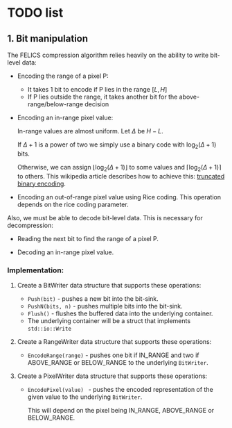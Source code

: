 # TODO list

## 1. Bit manipulation 

The FELICS compression algorithm relies heavily on the ability to write bit-level data: 

- Encoding the range of a pixel P:
    - It takes 1 bit to encode if P lies in the range $\left[L, H\right]$
    - If P lies outside the range, it takes another bit for the above-range/below-range decision

- Encoding an in-range pixel value:

    In-range values are almost uniform. Let $\Delta$ be $H - L$.

    If $\Delta + 1$ is a power of two we simply use a binary code with $\log_2(\Delta + 1)$	bits.

    Otherwise, we can assign $\lfloor \log_2(\Delta + 1) \rfloor$	to some values and $\lceil \log_2(\Delta + 1) \rceil$ to others. This wikipedia article describes how to achieve this: [truncated binary encoding](https://en.wikipedia.org/wiki/Truncated_binary_encoding). 

- Encoding an out-of-range pixel value using Rice coding. This operation depends on the rice coding parameter.

Also, we must be able to decode bit-level data. This is necessary for decompression:

- Reading the next bit to find the range of a pixel P.

- Decoding an in-range pixel value.


### Implementation:

1. Create a BitWriter data structure that supports these operations:
    - ``` Push(bit) ``` - pushes a new bit into the bit-sink.
    - ``` PushN(bits, n) ``` - pushes multiple bits into the bit-sink.
    - ``` Flush() ``` - flushes the buffered data into the underlying container.
    - The underlying container will be a struct that implements ```std::io::Write```

2. Create a RangeWriter data structure that supports these operations:
    - ``` EncodeRange(range) ``` - pushes one bit if IN_RANGE and two if ABOVE_RANGE or BELOW_RANGE to the underlying ```BitWriter```.

3. Create a PixelWriter data structure that supports these operations:
    - ```EncodePixel(value) ``` - pushes the encoded representation of the given value to the underlying ```BitWriter```.

        This will depend on the pixel being IN_RANGE, ABOVE_RANGE or BELOW_RANGE.
